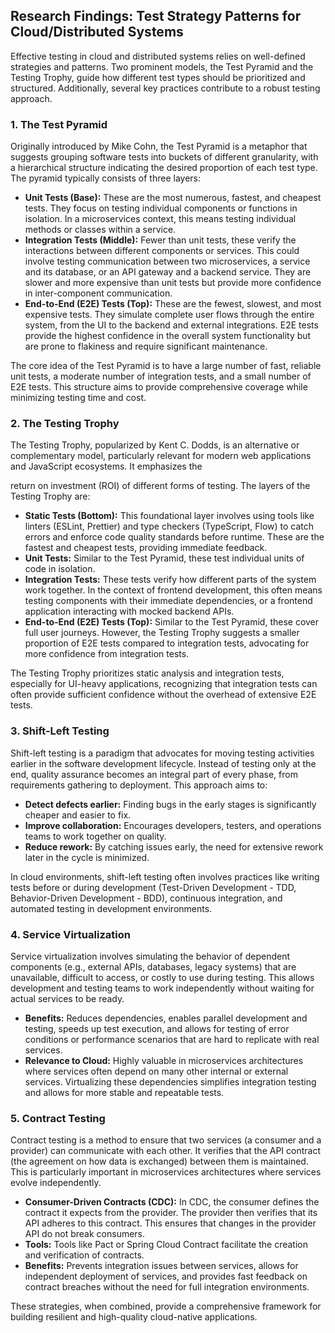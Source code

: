 ## Research Findings: Test Strategy Patterns for Cloud/Distributed Systems

Effective testing in cloud and distributed systems relies on well-defined strategies and patterns. Two prominent models, the Test Pyramid and the Testing Trophy, guide how different test types should be prioritized and structured. Additionally, several key practices contribute to a robust testing approach.

### 1. The Test Pyramid

Originally introduced by Mike Cohn, the Test Pyramid is a metaphor that suggests grouping software tests into buckets of different granularity, with a hierarchical structure indicating the desired proportion of each test type. The pyramid typically consists of three layers:

*   **Unit Tests (Base):** These are the most numerous, fastest, and cheapest tests. They focus on testing individual components or functions in isolation. In a microservices context, this means testing individual methods or classes within a service.
*   **Integration Tests (Middle):** Fewer than unit tests, these verify the interactions between different components or services. This could involve testing communication between two microservices, a service and its database, or an API gateway and a backend service. They are slower and more expensive than unit tests but provide more confidence in inter-component communication.
*   **End-to-End (E2E) Tests (Top):** These are the fewest, slowest, and most expensive tests. They simulate complete user flows through the entire system, from the UI to the backend and external integrations. E2E tests provide the highest confidence in the overall system functionality but are prone to flakiness and require significant maintenance.

The core idea of the Test Pyramid is to have a large number of fast, reliable unit tests, a moderate number of integration tests, and a small number of E2E tests. This structure aims to provide comprehensive coverage while minimizing testing time and cost.

### 2. The Testing Trophy

The Testing Trophy, popularized by Kent C. Dodds, is an alternative or complementary model, particularly relevant for modern web applications and JavaScript ecosystems. It emphasizes the 


return on investment (ROI) of different forms of testing. The layers of the Testing Trophy are:

*   **Static Tests (Bottom):** This foundational layer involves using tools like linters (ESLint, Prettier) and type checkers (TypeScript, Flow) to catch errors and enforce code quality standards before runtime. These are the fastest and cheapest tests, providing immediate feedback.
*   **Unit Tests:** Similar to the Test Pyramid, these test individual units of code in isolation.
*   **Integration Tests:** These tests verify how different parts of the system work together. In the context of frontend development, this often means testing components with their immediate dependencies, or a frontend application interacting with mocked backend APIs.
*   **End-to-End (E2E) Tests (Top):** Similar to the Test Pyramid, these cover full user journeys. However, the Testing Trophy suggests a smaller proportion of E2E tests compared to integration tests, advocating for more confidence from integration tests.

The Testing Trophy prioritizes static analysis and integration tests, especially for UI-heavy applications, recognizing that integration tests can often provide sufficient confidence without the overhead of extensive E2E tests.

### 3. Shift-Left Testing

Shift-left testing is a paradigm that advocates for moving testing activities earlier in the software development lifecycle. Instead of testing only at the end, quality assurance becomes an integral part of every phase, from requirements gathering to deployment. This approach aims to:

*   **Detect defects earlier:** Finding bugs in the early stages is significantly cheaper and easier to fix.
*   **Improve collaboration:** Encourages developers, testers, and operations teams to work together on quality.
*   **Reduce rework:** By catching issues early, the need for extensive rework later in the cycle is minimized.

In cloud environments, shift-left testing often involves practices like writing tests before or during development (Test-Driven Development - TDD, Behavior-Driven Development - BDD), continuous integration, and automated testing in development environments.

### 4. Service Virtualization

Service virtualization involves simulating the behavior of dependent components (e.g., external APIs, databases, legacy systems) that are unavailable, difficult to access, or costly to use during testing. This allows development and testing teams to work independently without waiting for actual services to be ready.

*   **Benefits:** Reduces dependencies, enables parallel development and testing, speeds up test execution, and allows for testing of error conditions or performance scenarios that are hard to replicate with real services.
*   **Relevance to Cloud:** Highly valuable in microservices architectures where services often depend on many other internal or external services. Virtualizing these dependencies simplifies integration testing and allows for more stable and repeatable tests.

### 5. Contract Testing

Contract testing is a method to ensure that two services (a consumer and a provider) can communicate with each other. It verifies that the API contract (the agreement on how data is exchanged) between them is maintained. This is particularly important in microservices architectures where services evolve independently.

*   **Consumer-Driven Contracts (CDC):** In CDC, the consumer defines the contract it expects from the provider. The provider then verifies that its API adheres to this contract. This ensures that changes in the provider API do not break consumers.
*   **Tools:** Tools like Pact or Spring Cloud Contract facilitate the creation and verification of contracts.
*   **Benefits:** Prevents integration issues between services, allows for independent deployment of services, and provides fast feedback on contract breaches without the need for full integration environments.

These strategies, when combined, provide a comprehensive framework for building resilient and high-quality cloud-native applications.

